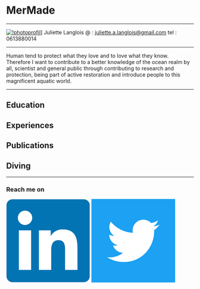 # MerMade
________________
[!photoprofil](/images/photo_profil.jpeg)]
<image src = "/images/8.jpg" align="left"></image>Juliette Langlois
@ :   juliette.a.langlois@gmail.com
tel : 0613880014

_________________

  Human tend to protect what they love and to love what they know. Therefore I want to contribute to a better knowledge of the ocean realm by all, scientist and general public through contributing to research and protection, being part of active restoration and introduce people to this magnificent aquatic world.

_________________
  
## Education

## Experiences

## Publications

## Diving


_________________________________

### Reach me on

[![linkedin](/images/linkedin.png)](https://www.linkedin.com/in/juliette-langlois-838271109/) [![twitter](/images/twitter.png)](https://twitter.com/Juliette__L) 

